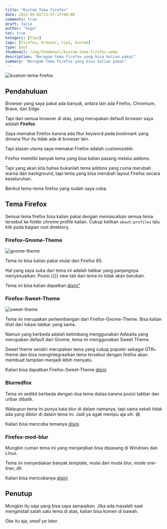 ```yaml
---
title: "Kustom Tema Firefox"
date: 2021-05-01T13:57:27+08:00
comments: true
draft: false
author: "Yoga"
toc: true
kategori: [Tips]
tags: [firefox, browser, tips, kustom]
type: post
thumbnail: /img/thumbnail/kustom-tema-firefox.webp
description: "Beragam tema Firefox yang bisa kalian pakai"
summary: "Beragam tema Firefox yang bisa kalian pakai"
---
```


![kustom-tema-firefox](/img/thumbnail/kustom-tema-firefox.webp)

## Pendahuluan

Browser yang saya pakai ada banyak, antara lain ada Firefox, Chromium, Brave, dan Edge.

Tapi dari semua browser di atas, yang merupakan default browser saya adalah **Firefox**.

Saya memakai Firefox karena ada fitur keyword pada bookmark yang dimana fitur itu tidak ada di browser lain.

Tapi alasan utama saya memakai Firefox adalah _customizable_.


Firefox memiliki banyak tema yang bisa kalian pasang melalui addons.

Tapi yang akan kita bahas bukanlah tema addons yang cuma merubah warna dan background, tapi tema yang bisa merubah layout Firefox secara keseluruhan.

Berikut tema-tema firefox yang sudah saya coba.

## Tema Firefox

Semua tema firefox bisa kalian pakai dengan memasukkan semua tema tersebut ke folder chrome profile kalian. Cukup ketikan ``about:profiles`` lalu klik
pada bagian root direktory.

### Firefox-Gnome-Theme

![gnome-theme](https://raw.githubusercontent.com/rafaelmardojai/firefox-gnome-theme/master/screenshot.png)

Tema ini bisa kalian pakai mulai dari Firefox 85.

Hal yang saya suka dari tema ini adalah tabbar yang panjangnya menyesuaikan. Posisi {{<scIcon class="fa fa-plus-square">}} new tab dari tema ini tidak akan berubah.

Tema ini bisa kalian dapatkan [disini"](https://github.com/rafaelmardojai/firefox-gnome-theme "blank")

### Firefox-Sweet-Theme

![sweet-theme](https://raw.githubusercontent.com/EliverLara/firefox-sweet-theme/master/images/preview.png)

Tema ini merupakan perkembangan dari Firefox-Gnome-Theme. Bisa kalian lihat dari lokasi tabbar yang sama.

Namun yang berbeda adalah ketimbang menggunakan Adwaita yang merupakan default dari Gnome, tema ini menggunakan Sweet Theme.

Sweet theme sendiri merupakan tema yang cukup populer sebagai GTK+ theme dan bisa mengintegrasikan tema tersebut dengan firefox akan membuat
tampilan menjadi lebih menyatu.

Kalian bisa dapatkan Firefox-Sweet-Theme [disini](https://github.com/EliverLara/firefox-sweet-theme)

### Blurredfox

Tema ini sedikit berbeda dengan dua tema diatas karena posisi tabbar dan urlbar dibalik.

Walaupun tema ini punya kata blur di dalam namanya, tapi sama sekali tidak ada yang diblur di dalam tema ini. Jadi ya agak menipu aja sih. :smile:

Kalian bisa mencoba temanya [disini](https://github.com/manilarome/blurredfox "blank")

### Firefox-mod-blur

Mungkin cuman tema ini yang menjanjikan bisa dipasang di Windows dan Linux.

Tema ini menyediakan banyak template, mulai dari mode blur, mode one-liner, dll.

Kalian bisa mencobanya [disini](https://github.com/datguypiko/Firefox-Mod-Blur "blank")

## Penutup

Mungkin itu saja yang bisa saya sampaikan. Jika ada masalah saat menginstall salah satu tema di atas, kalian bisa komen di bawah.

Oke itu aja, _smell ya later_.